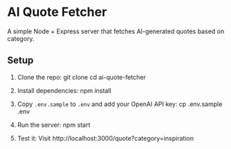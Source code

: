 # AI Quote Fetcher

A simple Node + Express server that fetches AI-generated quotes based on category.

## Setup

1. Clone the repo:
   git clone <repo-url>
   cd ai-quote-fetcher

2. Install dependencies:
   npm install

3. Copy `.env.sample` to `.env` and add your OpenAI API key:
   cp .env.sample .env

4. Run the server:
   npm start

5. Test it:
   Visit http://localhost:3000/quote?category=inspiration
